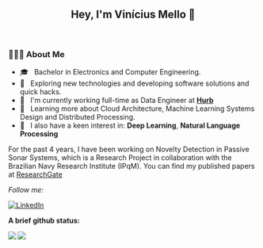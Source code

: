 <h2 align="center"> Hey, I'm Vinícius Mello 👋</h2></br>

<h3> 👨🏻‍💻 About Me </h3>

- 🎓 &nbsp; Bachelor in Electronics and Computer Engineering.
- 🙂 &nbsp; Exploring new technologies and developing software solutions and quick hacks.
- 💼 &nbsp; I'm currently working full-time as Data Engineer at [**Hurb**](https://hurb.com)
- 🌱 &nbsp; Learning more about Cloud Architecture, Machine Learning Systems Design and Distributed Processing.
- 🤖 &nbsp; I also have a keen interest in: **Deep Learning**, **Natural Language Processing**

For the past 4 years, I have been working on Novelty Detection in Passive Sonar Systems, which is a Research Project in collaboration with the Brazilian Navy Research Institute (IPqM). You can find my published papers at [ResearchGate](https://www.researchgate.net/profile/Vinicius_Mello4/)

<i>Follow me:</i><br>

[![LinkedIn](https://img.shields.io/badge/-LINKEDIN-0077B5?style=for-the-badge&logo=linkedin&logoColor=white)](https://www.linkedin.com/in/viniciusdsmello/)


**A brief github status:** 

<a href="https://github.com/anuraghazra/github-readme-stats">
  <img align="left" src="https://github-readme-stats.vercel.app/api/top-langs/?username=viniciusdsmello&hide=javascript,html,css&theme=onedark" />
</a>

<a href="https://github.com/anuraghazra/github-readme-stats">
  <img align="left" src="https://github-readme-stats.vercel.app/api?username=viniciusdsmello&show_icons=true&theme=onedark" />
</a>


<!--
**viniciusdsmello/viniciusdsmello** is a ✨ _special_ ✨ repository because its `README.md` (this file) appears on your GitHub profile.

Here are some ideas to get you started:

- 🔭 I’m currently working on ...
- 🌱 I’m currently learning ...
- 👯 I’m looking to collaborate on ...
- 🤔 I’m looking for help with ...
- 💬 Ask me about ...
- 📫 How to reach me: ...
- 😄 Pronouns: ...
- ⚡ Fun fact: ...
-->
